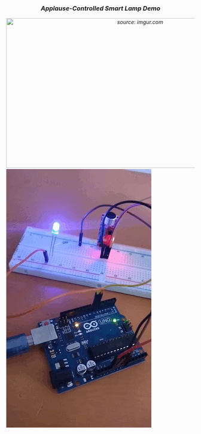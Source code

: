 <h3><div align="center"><i color="#00979C"> Applause-Controlled Smart Lamp Demo <i color="#F9F9F9"></i></div></h2>
<div align="center">
    <a href="https://imgur.com/pTPH4T9">
        <img src="https://i.imgur.com/cqFtY37.gif" title="source: imgur.com" width="700" height="400" />
    </a>
</div></h3>



<img src="Arduino.gif">